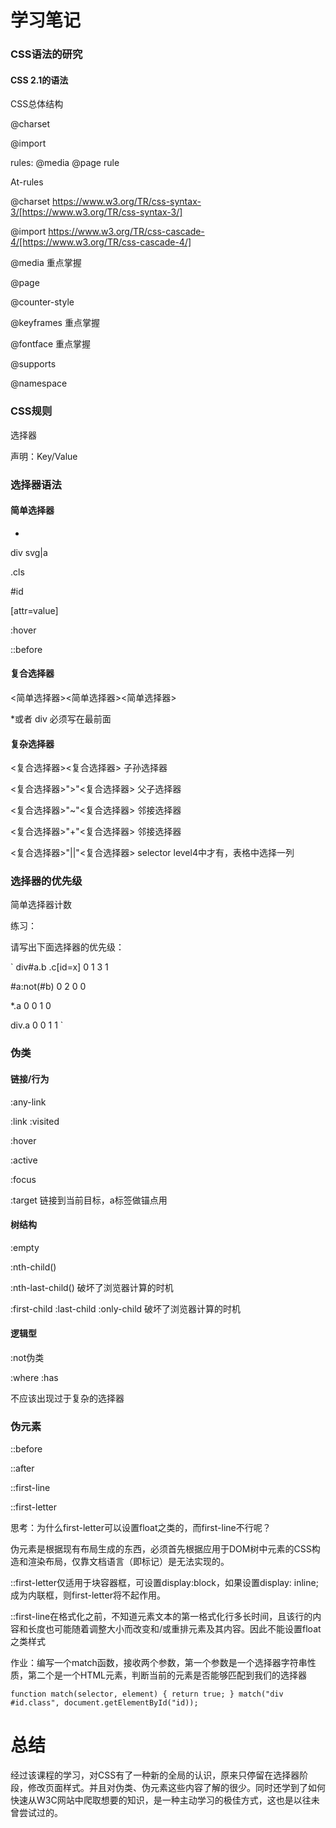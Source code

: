 # 学习笔记

### CSS语法的研究

#### CSS 2.1的语法

CSS总体结构

@charset

@import 

rules: @media @page rule

At-rules

@charset https://www.w3.org/TR/css-syntax-3/[https://www.w3.org/TR/css-syntax-3/]

@import https://www.w3.org/TR/css-cascade-4/[https://www.w3.org/TR/css-cascade-4/]

@media 重点掌握

@page

@counter-style

@keyframes 重点掌握

@fontface 重点掌握

@supports   

@namespace

### CSS规则

选择器

声明：Key/Value

### 选择器语法

#### 简单选择器

*

div svg|a 

.cls

#id

\[attr=value\]

:hover

::before

#### 复合选择器

<简单选择器><简单选择器><简单选择器>

*或者 div 必须写在最前面

#### 复杂选择器

<复合选择器><sp><复合选择器> 子孙选择器

<复合选择器>">"<复合选择器> 父子选择器

<复合选择器>"~"<复合选择器> 邻接选择器

<复合选择器>"+"<复合选择器> 邻接选择器

<复合选择器>"||"<复合选择器> selector level4中才有，表格中选择一列

### 选择器的优先级

简单选择器计数

练习：

请写出下面选择器的优先级： 

`
div#a.b .c[id=x] 
0 1 3 1 

#a:not(#b) 
0 2 0 0 

*.a 
0 0 1 0 

div.a 
0 0 1 1
`

### 伪类

#### 链接/行为

:any-link

:link :visited

:hover

:active

:focus

:target  链接到当前目标，a标签做锚点用

#### 树结构

:empty

:nth-child()

:nth-last-child() 破坏了浏览器计算的时机

:first-child :last-child :only-child 破坏了浏览器计算的时机

#### 逻辑型

:not伪类

:where :has

不应该出现过于复杂的选择器

### 伪元素

::before

::after

::first-line

::first-letter

思考：为什么first-letter可以设置float之类的，而first-line不行呢？

伪元素是根据现有布局生成的东西，必须首先根据应用于DOM树中元素的CSS构造和渲染布局，仅靠文档语言（即标记）是无法实现的。

::first-letter仅适用于块容器框，可设置display:block，如果设置display: inline;成为内联框，则first-letter将不起作用。

::first-line在格式化之前，不知道元素文本的第一格式化行多长时间，且该行的内容和长度也可能随着调整大小而改变和/或重排元素及其内容。因此不能设置float之类样式

作业：编写一个match函数，接收两个参数，第一个参数是一个选择器字符串性质，第二个是一个HTML元素，判断当前的元素是否能够匹配到我们的选择器

`
function match(selector, element) {
    return true;
}
match("div #id.class", document.getElementById("id));
`

# 总结

经过该课程的学习，对CSS有了一种新的全局的认识，原来只停留在选择器阶段，修改页面样式。并且对伪类、伪元素这些内容了解的很少。同时还学到了如何快速从W3C网站中爬取想要的知识，是一种主动学习的极佳方式，这也是以往未曾尝试过的。